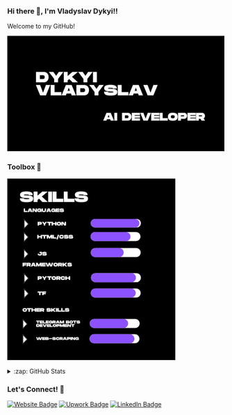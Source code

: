 ### Hi there 👋, I'm Vladyslav Dykyi!!

Welcome to my GitHub! 

![Background Logo](https://github.com/dykyivladk1/About/blob/ed1d58f8e1734423820619b5118cb55b5d2ef78e/images/background_logo.png)

### Toolbox 🧰

![Skills Part](https://github.com/dykyivladk1/About/blob/ed1d58f8e1734423820619b5118cb55b5d2ef78e/images/skills_part.png)

<details>
  <summary>:zap: GitHub Stats</summary>

  ![Vladyslav's GitHub stats](https://github-readme-stats.vercel.app/api?username=dykyivladk1&show_icons=true&theme=radical)

</details>

### Let's Connect! 🤝

[![Website Badge](https://img.shields.io/badge/-portfolio-0A0A0A?style=for-the-badge&logo=About.me&logoColor=white)](https://portcode.at/)
[![Upwork Badge](https://img.shields.io/badge/-Upwork-6FDA44?style=for-the-badge&logo=Upwork&logoColor=white)](https://www.upwork.com/freelancers/~01186f04fc2a233a08)
[![LinkedIn Badge](https://img.shields.io/badge/-LinkedIn-0077B5?style=for-the-badge&logo=linkedin&logoColor=white)](https://www.linkedin.com/in/vlad-dykyi-4321a9283/)
